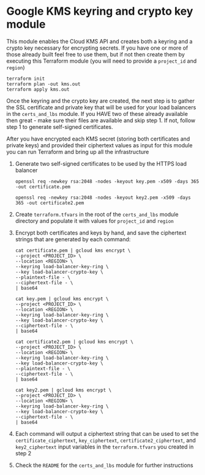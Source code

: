 # Google KMS keyring and crypto key module

This module enables the Cloud KMS API and creates both a keyring and a crypto
key necessary for encrypting secrets. If you have one or more of those
already built feel free to use them, but if not then create them by executing
this Terraform module (you will need to provide a `project_id` and `region`)

    terraform init
    terraform plan -out kms.out
    terraform apply kms.out

Once the keyring and the crypto key are created, the next step is to gather
the SSL certificate and private key that will be used for your load balancers
in the `certs_and_lbs` module. If you HAVE two of these already available
then great - make sure their files are available and skip step 1. If not,
follow step 1 to generate self-signed certificates.

After you have encrypted each KMS secret (storing both certificates and private keys) and provided their ciphertext values as input for this module you can run Terraform and bring up all the infrastructure


1. Generate two self-signed certificates to be used by the HTTPS load balancer

    ```shell
    openssl req -newkey rsa:2048 -nodes -keyout key.pem -x509 -days 365 -out certificate.pem

    openssl req -newkey rsa:2048 -nodes -keyout key2.pem -x509 -days 365 -out certificate2.pem
    ```

2. Create `terraform.tfvars` in the root of the `certs_and_lbs` module directory and populate it with values for `project_id` and `region`
3. Encrypt both certificates and keys by hand, and save the ciphertext strings that are generated by each command:

    ```shell
    cat certificate.pem | gcloud kms encrypt \
    --project <PROJECT_ID> \
    --location <REGION> \
    --keyring load-balancer-key-ring \
    --key load-balancer-crypto-key \
    --plaintext-file - \
    --ciphertext-file - \
    | base64

    cat key.pem | gcloud kms encrypt \
    --project <PROJECT_ID> \
    --location <REGION> \
    --keyring load-balancer-key-ring \
    --key load-balancer-crypto-key \
    --ciphertext-file - \
    | base64

    cat certificate2.pem | gcloud kms encrypt \
    --project <PROJECT_ID> \
    --location <REGION> \
    --keyring load-balancer-key-ring \
    --key load-balancer-crypto-key \
    --plaintext-file - \
    --ciphertext-file - \
    | base64

    cat key2.pem | gcloud kms encrypt \
    --project <PROJECT_ID> \
    --location <REGION> \
    --keyring load-balancer-key-ring \
    --key load-balancer-crypto-key \
    --ciphertext-file - \
    | base64
    ```

4. Each command will output a ciphertext string that can be used to set the `certificate_ciphertext`, `key_ciphertext`, `certificate2_ciphertext`, and `key2_ciphertext` input variables in the `terraform.tfvars` you created in step 2
5. Check the `README` for the `certs_and_lbs` module for further instructions

